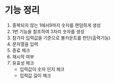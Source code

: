 # 기능 정리
1. 중복되지 않는 1에서9까지 숫자를 랜덤하게 생성
2. 1번 기능을 참조하여 3자리 숫자를 생성
3. 참가자 입력값을 기준으로 볼카운트를 판단(출력기능)
4. 문자열을 입력
5. 종료 체크
6. 재시작 여부
7. 유효성 체크
   * 입력값이 숫자 인지 체크
   * 입력값 길이 체크